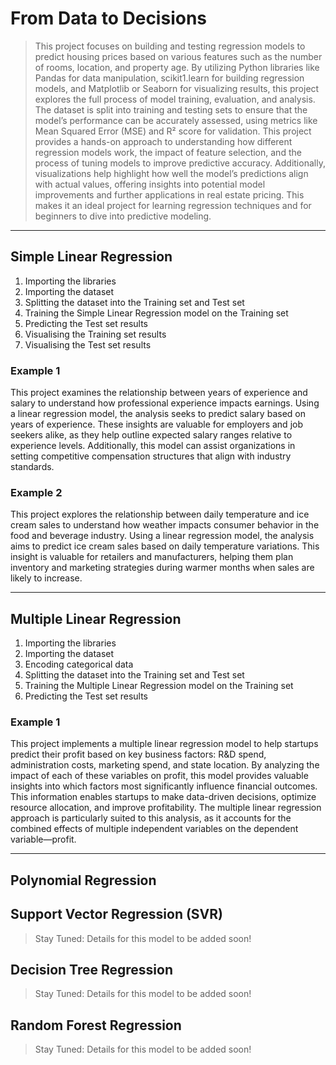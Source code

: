 # From Data to Decisions

> This project focuses on building and testing regression models to predict housing prices based on various features such as the number of rooms, location, and property age. By utilizing Python libraries like Pandas for data manipulation, scikit1.learn for building regression models, and Matplotlib or Seaborn for visualizing results, this project explores the full process of model training, evaluation, and analysis. The dataset is split into training and testing sets to ensure that the model’s performance can be accurately assessed, using metrics like Mean Squared Error (MSE) and R² score for validation. This project provides a hands-on approach to understanding how different regression models work, the impact of feature selection, and the process of tuning models to improve predictive accuracy. Additionally, visualizations help highlight how well the model’s predictions align with actual values, offering insights into potential model improvements and further applications in real estate pricing. This makes it an ideal project for learning regression techniques and for beginners to dive into predictive modeling.

-----------------------------------------------

## Simple Linear Regression
1. Importing the libraries
2. Importing the dataset
3. Splitting the dataset into the Training set and Test set
4. Training the Simple Linear Regression model on the Training set
5. Predicting the Test set results
6. Visualising the Training set results
7. Visualising the Test set results

### Example 1

This project examines the relationship between years of experience and salary to understand how professional experience impacts earnings. Using a linear regression model, the analysis seeks to predict salary based on years of experience. These insights are valuable for employers and job seekers alike, as they help outline expected salary ranges relative to experience levels. Additionally, this model can assist organizations in setting competitive compensation structures that align with industry standards.

### Example 2

This project explores the relationship between daily temperature and ice cream sales to understand how weather impacts consumer behavior in the food and beverage industry. Using a linear regression model, the analysis aims to predict ice cream sales based on daily temperature variations. This insight is valuable for retailers and manufacturers, helping them plan inventory and marketing strategies during warmer months when sales are likely to increase.

-----------------------------------------------

## Multiple Linear Regression
1. Importing the libraries
2. Importing the dataset
3. Encoding categorical data
4. Splitting the dataset into the Training set and Test set
5. Training the Multiple Linear Regression model on the Training set
6. Predicting the Test set results

### Example 1

This project implements a multiple linear regression model to help startups predict their profit based on key business factors: R&D spend, administration costs, marketing spend, and state location. By analyzing the impact of each of these variables on profit, this model provides valuable insights into which factors most significantly influence financial outcomes. This information enables startups to make data-driven decisions, optimize resource allocation, and improve profitability. The multiple linear regression approach is particularly suited to this analysis, as it accounts for the combined effects of multiple independent variables on the dependent variable—profit.

-----------------------------------------------

## Polynomial Regression



## Support Vector Regression (SVR)

> Stay Tuned: Details for this model to be added soon!

## Decision Tree Regression

> Stay Tuned: Details for this model to be added soon!

## Random Forest Regression

> Stay Tuned: Details for this model to be added soon!

